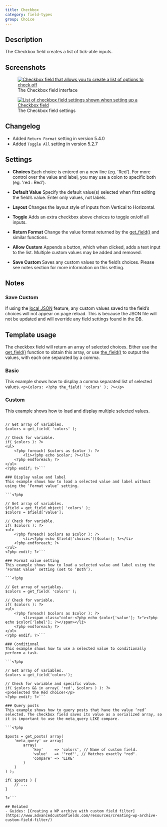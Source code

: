 ```yaml
---
title: Checkbox
category: field-types
group: Choice
---
```


## Description
The Checkbox field creates a list of tick-able inputs.

## Screenshots
<div class="gallery">
	<figure>
		<a href="https://raw.githubusercontent.com/AdvancedCustomFields/docs/master/assets/acf-checkbox-interface.png">
			<img src="https://raw.githubusercontent.com/AdvancedCustomFields/docs/master/assets/acf-checkbox-interface.png" alt="Checkbox field that allows you to create a list of options to check off" />
		</a>
		<figcaption>The Checkbox field interface</figcaption>
	</figure>
	<figure>
		<a href="https://raw.githubusercontent.com/AdvancedCustomFields/docs/master/assets/acf-checkbox-settings.png">
			<img src="https://raw.githubusercontent.com/AdvancedCustomFields/docs/master/assets/acf-checkbox-settings.png" alt="List of checkbox field settings shown when setting up a Checkbox field" />
		</a>
		<figcaption>The Checkbox field settings</figcaption>
	</figure>
</div>

## Changelog
- Added `Return Format` setting in version 5.4.0
- Added `Toggle All` setting in version 5.2.7

## Settings
- **Choices**
  Each choice is entered on a new line (eg. 'Red'). For more control over the value and label, you may use a colon to specific both (eg. 'red : Red').

- **Default Value**
  Specify the default value(s) selected when first editing the field’s value. Enter only values, not labels.

- **Layout**
  Changes the layout style of inputs from Vertical to Horizontal.

- **Toggle**
  Adds an extra checkbox above choices to toggle on/off all inputs.

- **Return Format**
  Change the value format returned by the [get_field()](https://www.advancedcustomfields.com/resources/get_field/) and similar functions.

- **Allow Custom**
  Appends a button, which when clicked, adds a text input to the list. Multiple custom values may be added and removed.

- **Save Custom**
  Saves any custom values to the field’s choices. Please see notes section for more information on this setting.

## Notes

### Save Custom
If using the [local JSON](https://www.advancedcustomfields.com/resources/local-json/) feature, any custom values saved to the field’s choices will not appear on page reload. This is because the JSON file will not be updated and will override any field settings found in the DB.

## Template usage

The checkbox field will return an array of selected choices. Either use the [get_field()](https://www.advancedcustomfields.com/resources/get_field/) function to obtain this array, or use [the_field()](https://www.advancedcustomfields.com/resources/the_field/) to output the values, with each one separated by a comma.

### Basic
This example shows how to display a comma separated list of selected values.
```<p>Colors: <?php the_field( 'colors' ); ?></p>```

### Custom
This example shows how to load and display multiple selected values.

```<?php

// Get array of variables.
$colors = get_field( 'colors' );

// Check for variable.
if( $colors ): ?>
<ul>
	<?php foreach( $colors as $color ): ?>
		<li><?php echo $color; ?></li>
	<?php endforeach; ?>
</ul>
<?php endif; ?>```

### Display value and label
This example shows how to load a selected value and label without using the ‘Format value’ setting.

```<?php

// Get array of variables.
$field = get_field_object( 'colors' );
$colors = $field['value'];

// Check for variable.
if( $colors ): ?>
<ul>
	<?php foreach( $colors as $color ): ?>
		<li><?php echo $field['choices'][$color]; ?></li>
	<?php endforeach; ?>
</ul>
<?php endif; ?>```

### Format value setting
This example shows how to load a selected value and label using the ‘Format value’ setting (set to ‘Both’).

```<?php

// Get array of variables.
$colors = get_field( 'colors' );

// Check for variable.
if( $colors ): ?>
<ul>
	<?php foreach( $colors as $color ): ?>
		<li><span class="color-<?php echo $color['value']; ?>"><?php echo $color['label']; ?></span></li>
	<?php endforeach; ?>
</ul>
<?php endif; ?>```

### Conditional
This example shows how to use a selected value to conditionally perform a task.

```<?php

// Get array of variables.
$colors = get_field('colors');

// Check for variable and specific value.
if( $colors && in_array( 'red', $colors ) ): ?>
<p>Selected the Red choice!</p>
<?php endif; ?>```

### Query posts
This example shows how to query posts that have the value ‘red’ selected. The checkbox field saves its value as a serialized array, so it is important to use the meta_query LIKE compare.

```<?php

$posts = get_posts( array(
    'meta_query' => array(
        array(
            'key'     => 'colors', // Name of custom field.
            'value'   => '"red"', // Matches exactly "red".
            'compare' => 'LIKE'
        )
    )
) );

if( $posts ) {
    // ...
}

?>```

## Related
- Guides: [Creating a WP archive with custom field filter](https://www.advancedcustomfields.com/resources/creating-wp-archive-custom-field-filter/)
